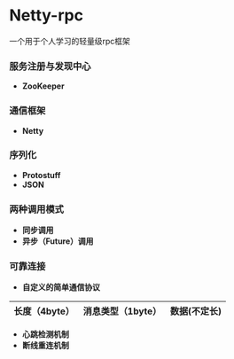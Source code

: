 ﻿# Netty-rpc

一个用于个人学习的轻量级rpc框架

### 服务注册与发现中心
 - **ZooKeeper**
 
### 通信框架
 - **Netty**

### 序列化
- **Protostuff**
- **JSON**

### 两种调用模式
- **同步调用**
- **异步（Future）调用**

### 可靠连接
- **自定义的简单通信协议**

| 长度（4byte） | 消息类型（1byte） | 数据(不定长) |
| :-------- | --------:| :--: |

- **心跳检测机制**
- **断线重连机制**
